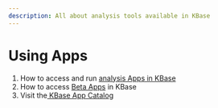 ```yaml
---
description: All about analysis tools available in KBase
---
```


# Using Apps

1. How to access and run [analysis Apps in KBase](analysis/) 
2. How to access [Beta Apps](beta.md) in KBase
3. Visit the[ KBase App Catalog](https://kbase.us/applist/)



